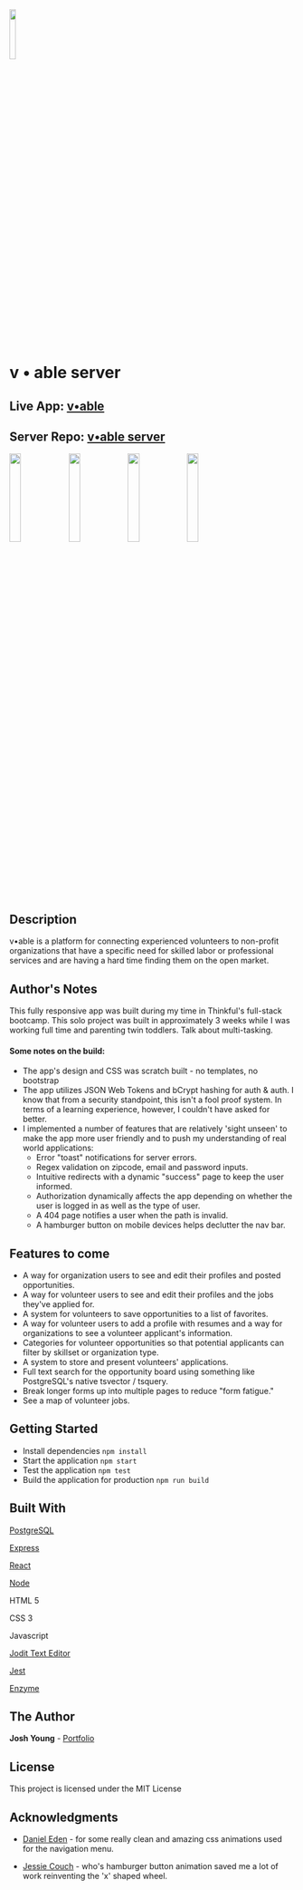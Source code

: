 <img src="http://joshyoung.net/v-able/assets/v-able-logo.svg" width="15%"> 

# v • able server

## Live App: [v•able](http://v.able.joshyoung.net)
## Server Repo: [v•able server](https://github.com/JoshuaAYoung/v-able-server)

<p float="left"><img src="http://joshyoung.net/v-able/mobilescreenshots/landing-screenshot.png" width="20%">  <img src="http://joshyoung.net/v-able/mobilescreenshots/recruit-screenshot.png" width="20%"> <img src="http://joshyoung.net/v-able/mobilescreenshots/oppboard-screenshot.png" width="20%"> <img src="http://joshyoung.net/v-able/mobilescreenshots/details-screenshot.png" width="20%"></p>

## Description

v•able is a platform for connecting experienced volunteers to non-profit organizations that have a specific need for skilled labor or professional services and are having a hard time finding them on the open market. 

## Author's Notes
This fully responsive app was built during my time in Thinkful's full-stack bootcamp. This solo project was built in approximately 3 weeks while I was working full time and parenting twin toddlers. Talk about multi-tasking.

#### Some notes on the build:
- The app's design and CSS was scratch built - no templates, no bootstrap
- The app utilizes JSON Web Tokens and bCrypt hashing for auth & auth. I know that from a security standpoint, this isn't a fool proof system. In terms of a learning experience, however, I couldn't have asked for better.
- I implemented a number of features that are relatively 'sight unseen' to make the app more user friendly and to push my understanding of real world applications: 
  - Error "toast" notifications for server errors.
  - Regex validation on zipcode, email and password inputs.
  - Intuitive redirects with a dynamic "success" page to keep the user informed.
  - Authorization dynamically affects the app depending on whether the user is logged in as well as the type of user.
  - A 404 page notifies a user when the path is invalid.
  - A hamburger button on mobile devices helps declutter the nav bar.
    

## Features to come

- A way for organization users to see and edit their profiles and posted opportunities. 
- A way for volunteer users to see and edit their profiles and the jobs they've applied for.
- A system for volunteers to save opportunities to a list of favorites.
- A way for volunteer users to add a profile with resumes and a way for organizations to see a volunteer applicant's information.
- Categories for volunteer opportunities so that potential applicants can filter by skillset or organization type.
- A system to store and present volunteers' applications.
- Full text search for the opportunity board using something like PostgreSQL's native tsvector / tsquery.
- Break longer forms up into multiple pages to reduce "form fatigue."
- See a map of volunteer jobs.

## Getting Started

- Install dependencies `npm install`
- Start the application `npm start`
- Test the application `npm test`
- Build the application for production `npm run build`

## Built With

[PostgreSQL](https://www.postgresql.org/)

[Express](https://expressjs.com/)

[React](https://reactjs.org/)

[Node](https://nodejs.org/en/)

HTML 5

CSS 3

Javascript

[Jodit Text Editor](https://github.com/jodit/jodit-react)

[Jest](https://jestjs.io/)

[Enzyme](https://enzymejs.github.io/enzyme/)


## The Author

**Josh Young** - [Portfolio](https://joshyoung.net)

## License

This project is licensed under the MIT License

## Acknowledgments

* [Daniel Eden](https://daneden.github.io/animate.css/) - for some really clean and amazing css animations used for the navigation menu.

* [Jessie Couch](https://codepen.io/designcouch/pen/Atyop) - who's hamburger button animation saved me a lot of work reinventing the 'x' shaped wheel.


